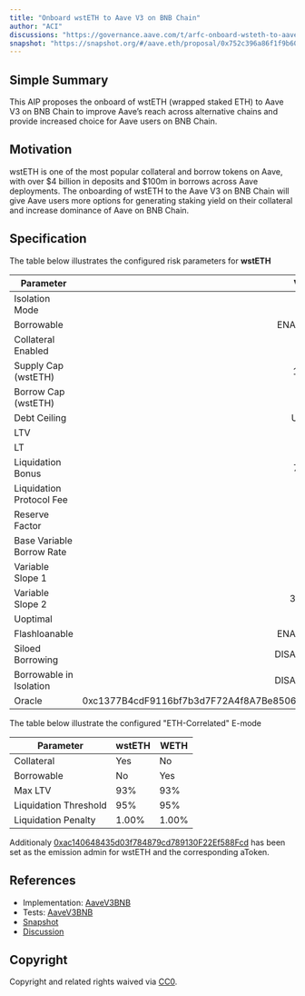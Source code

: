 ```yaml
---
title: "Onboard wstETH to Aave V3 on BNB Chain"
author: "ACI"
discussions: "https://governance.aave.com/t/arfc-onboard-wsteth-to-aave-v3-on-bnb-chain/18501"
snapshot: "https://snapshot.org/#/aave.eth/proposal/0x752c396a86f1f9b60d3e43b7ed223d9d2f66014e03b6b3eb7ac59e8a169d1fe5"
---
```


## Simple Summary

This AIP proposes the onboard of wstETH (wrapped staked ETH) to Aave V3 on BNB Chain to improve Aave’s reach across alternative chains and provide increased choice for Aave users on BNB Chain.

## Motivation

wstETH is one of the most popular collateral and borrow tokens on Aave, with over $4 billion in deposits and $100m in borrows across Aave deployments. The onboarding of wstETH to the Aave V3 on BNB Chain will give Aave users more options for generating staking yield on their collateral and increase dominance of Aave on BNB Chain.

## Specification

The table below illustrates the configured risk parameters for **wstETH**

| Parameter                 |                                      Value |
| ------------------------- | -----------------------------------------: |
| Isolation Mode            |                                      false |
| Borrowable                |                                    ENABLED |
| Collateral Enabled        |                                       true |
| Supply Cap (wstETH)       |                                      1,900 |
| Borrow Cap (wstETH)       |                                        190 |
| Debt Ceiling              |                                      USD 0 |
| LTV                       |                                       72 % |
| LT                        |                                       75 % |
| Liquidation Bonus         |                                      7.5 % |
| Liquidation Protocol Fee  |                                       10 % |
| Reserve Factor            |                                       15 % |
| Base Variable Borrow Rate |                                        0 % |
| Variable Slope 1          |                                        7 % |
| Variable Slope 2          |                                      300 % |
| Uoptimal                  |                                       45 % |
| Flashloanable             |                                    ENABLED |
| Siloed Borrowing          |                                   DISABLED |
| Borrowable in Isolation   |                                   DISABLED |
| Oracle                    | 0xc1377B4cdF9116bf7b3d7F72A4f8A7Be8506cE80 |

The table below illustrate the configured "ETH-Correlated" E-mode

| Parameter             | wstETH | WETH  |
| --------------------- | ------ | ----- |
| Collateral            | Yes    | No    |
| Borrowable            | No     | Yes   |
| Max LTV               | 93%    | 93%   |
| Liquidation Threshold | 95%    | 95%   |
| Liquidation Penalty   | 1.00%  | 1.00% |

Additionaly [0xac140648435d03f784879cd789130F22Ef588Fcd](https://bscscan.com/address/0xac140648435d03f784879cd789130F22Ef588Fcd) has been set as the emission admin for wstETH and the corresponding aToken.

## References

- Implementation: [AaveV3BNB](https://github.com/bgd-labs/aave-proposals-v3/blob/main/src/20241030_AaveV3BNB_OnboardWstETHToAaveV3OnBNBChain/AaveV3BNB_OnboardWstETHToAaveV3OnBNBChain_20241030.sol)
- Tests: [AaveV3BNB](https://github.com/bgd-labs/aave-proposals-v3/blob/main/src/20241030_AaveV3BNB_OnboardWstETHToAaveV3OnBNBChain/AaveV3BNB_OnboardWstETHToAaveV3OnBNBChain_20241030.t.sol)
- [Snapshot](https://snapshot.org/#/aave.eth/proposal/0x752c396a86f1f9b60d3e43b7ed223d9d2f66014e03b6b3eb7ac59e8a169d1fe5)
- [Discussion](https://governance.aave.com/t/arfc-onboard-wsteth-to-aave-v3-on-bnb-chain/18501)

## Copyright

Copyright and related rights waived via [CC0](https://creativecommons.org/publicdomain/zero/1.0/).
